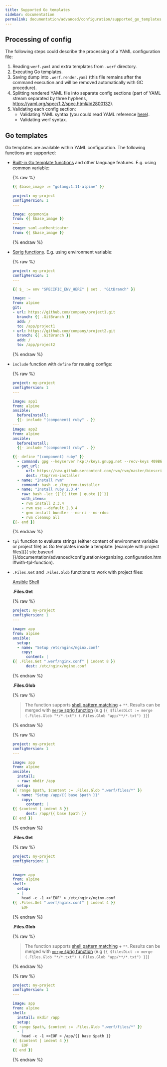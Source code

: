 ```yaml
---
title: Supported Go templates
sidebar: documentation
permalink: documentation/advanced/configuration/supported_go_templates.html
---
```


## Processing of config

The following steps could describe the processing of a YAML configuration file:
1. Reading `werf.yaml` and extra templates from `.werf` directory.
2. Executing Go templates.
3. Saving dump into `.werf.render.yaml` (this file remains after the command execution and will be removed automatically with GC procedure).
4. Splitting rendered YAML file into separate config sections (part of YAML stream separated by three hyphens, https://yaml.org/spec/1.2/spec.html#id2800132).
5. Validating each config section:
   * Validating YAML syntax (you could read YAML reference [here](http://yaml.org/refcard.html)).
   * Validating werf syntax.

## Go templates

Go templates are available within YAML configuration. The following functions are supported:

* [Built-in Go template functions](https://golang.org/pkg/text/template/#hdr-Functions) and other language features. E.g. using common variable:<a id="go-templates" href="#go-templates" class="anchorjs-link " aria-label="Anchor link for: go templates" data-anchorjs-icon=""></a>

  {% raw %}
  ```yaml
  {{ $base_image := "golang:1.11-alpine" }}

  project: my-project
  configVersion: 1
  ---

  image: gogomonia
  from: {{ $base_image }}
  ---
  image: saml-authenticator
  from: {{ $base_image }}
  ```
  {% endraw %}

* [Sprig functions](http://masterminds.github.io/sprig/). E.g. using environment variable:<a id="sprig-functions" href="#sprig-functions" class="anchorjs-link " aria-label="Anchor link for: sprig functions" data-anchorjs-icon=""></a>

  {% raw %}
  ```yaml
  project: my-project
  configVersion: 1
  ---

  {{ $_ := env "SPECIFIC_ENV_HERE" | set . "GitBranch" }}

  image: ~
  from: alpine
  git:
  - url: https://github.com/company/project1.git
    branch: {{ .GitBranch }}
    add: /
    to: /app/project1
  - url: https://github.com/company/project2.git
    branch: {{ .GitBranch }}
    add: /
    to: /app/project2
  ```
  {% endraw %}

* `include` function with `define` for reusing configs:<a id="include" href="#include" class="anchorjs-link " aria-label="Anchor link for: include" data-anchorjs-icon=""></a>

  {% raw %}
  ```yaml
  project: my-project
  configVersion: 1
  ---

  image: app1
  from: alpine
  ansible:
    beforeInstall:
    {{- include "(component) ruby" . }}
  ---
  image: app2
  from: alpine
  ansible:
    beforeInstall:
    {{- include "(component) ruby" . }}

  {{- define "(component) ruby" }}
    - command: gpg --keyserver hkp://keys.gnupg.net --recv-keys 409B6B1796C275462A1703113804BB82D39DC0E3
    - get_url:
        url: https://raw.githubusercontent.com/rvm/rvm/master/binscripts/rvm-installer
        dest: /tmp/rvm-installer
    - name: "Install rvm"
      command: bash -e /tmp/rvm-installer
    - name: "Install ruby 2.3.4"
      raw: bash -lec {{`{{ item | quote }}`}}
      with_items:
      - rvm install 2.3.4
      - rvm use --default 2.3.4
      - gem install bundler --no-ri --no-rdoc
      - rvm cleanup all
  {{- end }}
  ```
  {% endraw %}

* `tpl` function to evaluate strings (either content of environment variable or project file) as Go templates inside a template: [example with project files]({{ site.baseurl }}/documentation/advanced/configuration/organizing_configuration.html#with-tpl-function).<a id="tpl" href="#tpl" class="anchorjs-link " aria-label="Anchor link for: tpl" data-anchorjs-icon=""></a>

* `.Files.Get` and `.Files.Glob` functions to work with project files:<a id="files-get" href="#files-get" class="anchorjs-link " aria-label="Anchor link for: .Files.Get and .Files.Glob" data-anchorjs-icon=""></a>

  <div class="tabs">
    <a href="javascript:void(0)" class="tabs__btn active" onclick="openTab(event, 'tabs__btn', 'tabs__content', 'ansible')">Ansible</a>
    <a href="javascript:void(0)" class="tabs__btn" onclick="openTab(event, 'tabs__btn', 'tabs__content', 'shell')">Shell</a>
  </div>

  <div id="ansible" class="tabs__content active" markdown="1">

  **.Files.Get**

  {% raw %}
  ```yaml
  project: my-project
  configVersion: 1
  ---

  image: app
  from: alpine
  ansible:
    setup:
    - name: "Setup /etc/nginx/nginx.conf"
      copy:
        content: |
  {{ .Files.Get ".werf/nginx.conf" | indent 8 }}
        dest: /etc/nginx/nginx.conf
  ```
  {% endraw %}

  **.Files.Glob**

  {% raw %}
    > The function supports [shell pattern matching](https://www.gnu.org/software/findutils/manual/html_node/find_html/Shell-Pattern-Matching.html) + `**`. Results can be merged with [`merge` sprig function](https://github.com/Masterminds/sprig/blob/master/docs/dicts.md#merge-mustmerge) (e.g `{{ $filesDict := merge (.Files.Glob "*/*.txt") (.Files.Glob "app/**/*.txt") }}`)

  {% endraw %}

  {% raw %}
  ```yaml
  project: my-project
  configVersion: 1
  ---

  image: app
  from: alpine
  ansible:
    install:
    - raw: mkdir /app
    setup:
  {{ range $path, $content := .Files.Glob ".werf/files/*" }}
    - name: "Setup /app/{{ base $path }}"
      copy:
        content: |
  {{ $content | indent 8 }}
        dest: /app/{{ base $path }}
  {{ end }}
  ```
  {% endraw %}
  </div>

  <div id="shell" class="tabs__content" markdown="1">

  **.Files.Get**

  {% raw %}
  ```yaml
  project: my-project
  configVersion: 1
  ---

  image: app
  from: alpine
  shell:
    setup:
    - |
      head -c -1 <<'EOF' > /etc/nginx/nginx.conf
  {{ .Files.Get ".werf/nginx.conf" | indent 4 }}
      EOF
  ```
  {% endraw %}

  **.Files.Glob**

  {% raw %}
  > The function supports [shell pattern matching](https://www.gnu.org/software/findutils/manual/html_node/find_html/Shell-Pattern-Matching.html) + `**`. Results can be merged with [`merge` sprig function](https://github.com/Masterminds/sprig/blob/master/docs/dicts.md#merge-mustmerge) (e.g `{{ $filesDict := merge (.Files.Glob "*/*.txt") (.Files.Glob "app/**/*.txt") }}`)

  {% endraw %}

  {% raw %}
  ```yaml
  project: my-project
  configVersion: 1
  ---

  image: app
  from: alpine
  shell:
    install: mkdir /app
    setup:
  {{ range $path, $content := .Files.Glob ".werf/files/*" }}
    - |
      head -c -1 <<EOF > /app/{{ base $path }}
  {{ $content | indent 4 }}
      EOF
  {{ end }}
  ```
  {% endraw %}

  </div>
